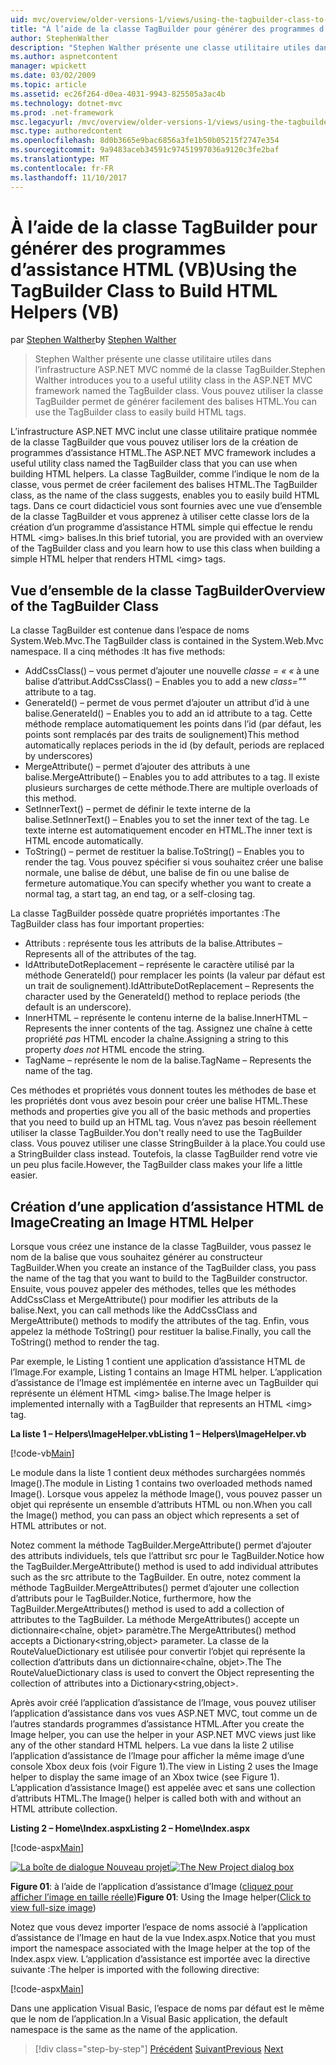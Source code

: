 ```yaml
---
uid: mvc/overview/older-versions-1/views/using-the-tagbuilder-class-to-build-html-helpers-vb
title: "À l’aide de la classe TagBuilder pour générer des programmes d’assistance HTML (VB) | Documents Microsoft"
author: StephenWalther
description: "Stephen Walther présente une classe utilitaire utiles dans l’infrastructure ASP.NET MVC nommé de la classe TagBuilder. Vous pouvez utiliser la classe TagBuilder à facilement..."
ms.author: aspnetcontent
manager: wpickett
ms.date: 03/02/2009
ms.topic: article
ms.assetid: ec26f264-d0ea-4031-9943-825505a3ac4b
ms.technology: dotnet-mvc
ms.prod: .net-framework
msc.legacyurl: /mvc/overview/older-versions-1/views/using-the-tagbuilder-class-to-build-html-helpers-vb
msc.type: authoredcontent
ms.openlocfilehash: 8d0b3665e9bac6856a3fe1b50b05215f2747e354
ms.sourcegitcommit: 9a9483aceb34591c97451997036a9120c3fe2baf
ms.translationtype: MT
ms.contentlocale: fr-FR
ms.lasthandoff: 11/10/2017
---
```

<a name="using-the-tagbuilder-class-to-build-html-helpers-vb"></a><span data-ttu-id="0ad4e-104">À l’aide de la classe TagBuilder pour générer des programmes d’assistance HTML (VB)</span><span class="sxs-lookup"><span data-stu-id="0ad4e-104">Using the TagBuilder Class to Build HTML Helpers (VB)</span></span>
====================
<span data-ttu-id="0ad4e-105">par [Stephen Walther](https://github.com/StephenWalther)</span><span class="sxs-lookup"><span data-stu-id="0ad4e-105">by [Stephen Walther](https://github.com/StephenWalther)</span></span>

> <span data-ttu-id="0ad4e-106">Stephen Walther présente une classe utilitaire utiles dans l’infrastructure ASP.NET MVC nommé de la classe TagBuilder.</span><span class="sxs-lookup"><span data-stu-id="0ad4e-106">Stephen Walther introduces you to a useful utility class in the ASP.NET MVC framework named the TagBuilder class.</span></span> <span data-ttu-id="0ad4e-107">Vous pouvez utiliser la classe TagBuilder permet de générer facilement des balises HTML.</span><span class="sxs-lookup"><span data-stu-id="0ad4e-107">You can use the TagBuilder class to easily build HTML tags.</span></span>


<span data-ttu-id="0ad4e-108">L’infrastructure ASP.NET MVC inclut une classe utilitaire pratique nommée de la classe TagBuilder que vous pouvez utiliser lors de la création de programmes d’assistance HTML.</span><span class="sxs-lookup"><span data-stu-id="0ad4e-108">The ASP.NET MVC framework includes a useful utility class named the TagBuilder class that you can use when building HTML helpers.</span></span> <span data-ttu-id="0ad4e-109">La classe TagBuilder, comme l’indique le nom de la classe, vous permet de créer facilement des balises HTML.</span><span class="sxs-lookup"><span data-stu-id="0ad4e-109">The TagBuilder class, as the name of the class suggests, enables you to easily build HTML tags.</span></span> <span data-ttu-id="0ad4e-110">Dans ce court didacticiel vous sont fournies avec une vue d’ensemble de la classe TagBuilder et vous apprenez à utiliser cette classe lors de la création d’un programme d’assistance HTML simple qui effectue le rendu HTML &lt;img&gt; balises.</span><span class="sxs-lookup"><span data-stu-id="0ad4e-110">In this brief tutorial, you are provided with an overview of the TagBuilder class and you learn how to use this class when building a simple HTML helper that renders HTML &lt;img&gt; tags.</span></span>

## <a name="overview-of-the-tagbuilder-class"></a><span data-ttu-id="0ad4e-111">Vue d’ensemble de la classe TagBuilder</span><span class="sxs-lookup"><span data-stu-id="0ad4e-111">Overview of the TagBuilder Class</span></span>

<span data-ttu-id="0ad4e-112">La classe TagBuilder est contenue dans l’espace de noms System.Web.Mvc.</span><span class="sxs-lookup"><span data-stu-id="0ad4e-112">The TagBuilder class is contained in the System.Web.Mvc namespace.</span></span> <span data-ttu-id="0ad4e-113">Il a cinq méthodes :</span><span class="sxs-lookup"><span data-stu-id="0ad4e-113">It has five methods:</span></span>

- <span data-ttu-id="0ad4e-114">AddCssClass() – vous permet d’ajouter une nouvelle *classe = « «* à une balise d’attribut.</span><span class="sxs-lookup"><span data-stu-id="0ad4e-114">AddCssClass() – Enables you to add a new *class=""* attribute to a tag.</span></span>
- <span data-ttu-id="0ad4e-115">GenerateId() – permet de vous permet d’ajouter un attribut d’id à une balise.</span><span class="sxs-lookup"><span data-stu-id="0ad4e-115">GenerateId() – Enables you to add an id attribute to a tag.</span></span> <span data-ttu-id="0ad4e-116">Cette méthode remplace automatiquement les points dans l’id (par défaut, les points sont remplacés par des traits de soulignement)</span><span class="sxs-lookup"><span data-stu-id="0ad4e-116">This method automatically replaces periods in the id (by default, periods are replaced by underscores)</span></span>
- <span data-ttu-id="0ad4e-117">MergeAttribute() – permet d’ajouter des attributs à une balise.</span><span class="sxs-lookup"><span data-stu-id="0ad4e-117">MergeAttribute() – Enables you to add attributes to a tag.</span></span> <span data-ttu-id="0ad4e-118">Il existe plusieurs surcharges de cette méthode.</span><span class="sxs-lookup"><span data-stu-id="0ad4e-118">There are multiple overloads of this method.</span></span>
- <span data-ttu-id="0ad4e-119">SetInnerText() – permet de définir le texte interne de la balise.</span><span class="sxs-lookup"><span data-stu-id="0ad4e-119">SetInnerText() – Enables you to set the inner text of the tag.</span></span> <span data-ttu-id="0ad4e-120">Le texte interne est automatiquement encoder en HTML.</span><span class="sxs-lookup"><span data-stu-id="0ad4e-120">The inner text is HTML encode automatically.</span></span>
- <span data-ttu-id="0ad4e-121">ToString() – permet de restituer la balise.</span><span class="sxs-lookup"><span data-stu-id="0ad4e-121">ToString() – Enables you to render the tag.</span></span> <span data-ttu-id="0ad4e-122">Vous pouvez spécifier si vous souhaitez créer une balise normale, une balise de début, une balise de fin ou une balise de fermeture automatique.</span><span class="sxs-lookup"><span data-stu-id="0ad4e-122">You can specify whether you want to create a normal tag, a start tag, an end tag, or a self-closing tag.</span></span>
  

<span data-ttu-id="0ad4e-123">La classe TagBuilder possède quatre propriétés importantes :</span><span class="sxs-lookup"><span data-stu-id="0ad4e-123">The TagBuilder class has four important properties:</span></span>

- <span data-ttu-id="0ad4e-124">Attributs : représente tous les attributs de la balise.</span><span class="sxs-lookup"><span data-stu-id="0ad4e-124">Attributes – Represents all of the attributes of the tag.</span></span>
- <span data-ttu-id="0ad4e-125">IdAttributeDotReplacement – représente le caractère utilisé par la méthode GenerateId() pour remplacer les points (la valeur par défaut est un trait de soulignement).</span><span class="sxs-lookup"><span data-stu-id="0ad4e-125">IdAttributeDotReplacement – Represents the character used by the GenerateId() method to replace periods (the default is an underscore).</span></span>
- <span data-ttu-id="0ad4e-126">InnerHTML – représente le contenu interne de la balise.</span><span class="sxs-lookup"><span data-stu-id="0ad4e-126">InnerHTML – Represents the inner contents of the tag.</span></span> <span data-ttu-id="0ad4e-127">Assignez une chaîne à cette propriété *pas* HTML encoder la chaîne.</span><span class="sxs-lookup"><span data-stu-id="0ad4e-127">Assigning a string to this property *does not* HTML encode the string.</span></span>
- <span data-ttu-id="0ad4e-128">TagName – représente le nom de la balise.</span><span class="sxs-lookup"><span data-stu-id="0ad4e-128">TagName – Represents the name of the tag.</span></span>

<span data-ttu-id="0ad4e-129">Ces méthodes et propriétés vous donnent toutes les méthodes de base et les propriétés dont vous avez besoin pour créer une balise HTML.</span><span class="sxs-lookup"><span data-stu-id="0ad4e-129">These methods and properties give you all of the basic methods and properties that you need to build up an HTML tag.</span></span> <span data-ttu-id="0ad4e-130">Vous n’avez pas besoin réellement utiliser la classe TagBuilder.</span><span class="sxs-lookup"><span data-stu-id="0ad4e-130">You don't really need to use the TagBuilder class.</span></span> <span data-ttu-id="0ad4e-131">Vous pouvez utiliser une classe StringBuilder à la place.</span><span class="sxs-lookup"><span data-stu-id="0ad4e-131">You could use a StringBuilder class instead.</span></span> <span data-ttu-id="0ad4e-132">Toutefois, la classe TagBuilder rend votre vie un peu plus facile.</span><span class="sxs-lookup"><span data-stu-id="0ad4e-132">However, the TagBuilder class makes your life a little easier.</span></span>

## <a name="creating-an-image-html-helper"></a><span data-ttu-id="0ad4e-133">Création d’une application d’assistance HTML de Image</span><span class="sxs-lookup"><span data-stu-id="0ad4e-133">Creating an Image HTML Helper</span></span>

<span data-ttu-id="0ad4e-134">Lorsque vous créez une instance de la classe TagBuilder, vous passez le nom de la balise que vous souhaitez générer au constructeur TagBuilder.</span><span class="sxs-lookup"><span data-stu-id="0ad4e-134">When you create an instance of the TagBuilder class, you pass the name of the tag that you want to build to the TagBuilder constructor.</span></span> <span data-ttu-id="0ad4e-135">Ensuite, vous pouvez appeler des méthodes, telles que les méthodes AddCssClass et MergeAttribute() pour modifier les attributs de la balise.</span><span class="sxs-lookup"><span data-stu-id="0ad4e-135">Next, you can call methods like the AddCssClass and MergeAttribute() methods to modify the attributes of the tag.</span></span> <span data-ttu-id="0ad4e-136">Enfin, vous appelez la méthode ToString() pour restituer la balise.</span><span class="sxs-lookup"><span data-stu-id="0ad4e-136">Finally, you call the ToString() method to render the tag.</span></span>

<span data-ttu-id="0ad4e-137">Par exemple, le Listing 1 contient une application d’assistance HTML de l’Image.</span><span class="sxs-lookup"><span data-stu-id="0ad4e-137">For example, Listing 1 contains an Image HTML helper.</span></span> <span data-ttu-id="0ad4e-138">L’application d’assistance de l’Image est implémentée en interne avec un TagBuilder qui représente un élément HTML &lt;img&gt; balise.</span><span class="sxs-lookup"><span data-stu-id="0ad4e-138">The Image helper is implemented internally with a TagBuilder that represents an HTML &lt;img&gt; tag.</span></span>

<span data-ttu-id="0ad4e-139">**La liste 1 – Helpers\ImageHelper.vb**</span><span class="sxs-lookup"><span data-stu-id="0ad4e-139">**Listing 1 – Helpers\ImageHelper.vb**</span></span>

[!code-vb[Main](using-the-tagbuilder-class-to-build-html-helpers-vb/samples/sample1.vb)]

<span data-ttu-id="0ad4e-140">Le module dans la liste 1 contient deux méthodes surchargées nommés Image().</span><span class="sxs-lookup"><span data-stu-id="0ad4e-140">The module in Listing 1 contains two overloaded methods named Image().</span></span> <span data-ttu-id="0ad4e-141">Lorsque vous appelez la méthode Image(), vous pouvez passer un objet qui représente un ensemble d’attributs HTML ou non.</span><span class="sxs-lookup"><span data-stu-id="0ad4e-141">When you call the Image() method, you can pass an object which represents a set of HTML attributes or not.</span></span>

<span data-ttu-id="0ad4e-142">Notez comment la méthode TagBuilder.MergeAttribute() permet d’ajouter des attributs individuels, tels que l’attribut src pour le TagBuilder.</span><span class="sxs-lookup"><span data-stu-id="0ad4e-142">Notice how the TagBuilder.MergeAttribute() method is used to add individual attributes such as the src attribute to the TagBuilder.</span></span> <span data-ttu-id="0ad4e-143">En outre, notez comment la méthode TagBuilder.MergeAttributes() permet d’ajouter une collection d’attributs pour le TagBuilder.</span><span class="sxs-lookup"><span data-stu-id="0ad4e-143">Notice, furthermore, how the TagBuilder.MergeAttributes() method is used to add a collection of attributes to the TagBuilder.</span></span> <span data-ttu-id="0ad4e-144">La méthode MergeAttributes() accepte un dictionnaire&lt;chaîne, objet&gt; paramètre.</span><span class="sxs-lookup"><span data-stu-id="0ad4e-144">The MergeAttributes() method accepts a Dictionary&lt;string,object&gt; parameter.</span></span> <span data-ttu-id="0ad4e-145">La classe de la RouteValueDictionary est utilisée pour convertir l’objet qui représente la collection d’attributs dans un dictionnaire&lt;chaîne, objet&gt;.</span><span class="sxs-lookup"><span data-stu-id="0ad4e-145">The The RouteValueDictionary class is used to convert the Object representing the collection of attributes into a Dictionary&lt;string,object&gt;.</span></span>

<span data-ttu-id="0ad4e-146">Après avoir créé l’application d’assistance de l’Image, vous pouvez utiliser l’application d’assistance dans vos vues ASP.NET MVC, tout comme un de l’autres standards programmes d’assistance HTML.</span><span class="sxs-lookup"><span data-stu-id="0ad4e-146">After you create the Image helper, you can use the helper in your ASP.NET MVC views just like any of the other standard HTML helpers.</span></span> <span data-ttu-id="0ad4e-147">La vue dans la liste 2 utilise l’application d’assistance de l’Image pour afficher la même image d’une console Xbox deux fois (voir Figure 1).</span><span class="sxs-lookup"><span data-stu-id="0ad4e-147">The view in Listing 2 uses the Image helper to display the same image of an Xbox twice (see Figure 1).</span></span> <span data-ttu-id="0ad4e-148">L’application d’assistance Image() est appelée avec et sans une collection d’attributs HTML.</span><span class="sxs-lookup"><span data-stu-id="0ad4e-148">The Image() helper is called both with and without an HTML attribute collection.</span></span>

<span data-ttu-id="0ad4e-149">**Listing 2 – Home\Index.aspx**</span><span class="sxs-lookup"><span data-stu-id="0ad4e-149">**Listing 2 – Home\Index.aspx**</span></span>

[!code-aspx[Main](using-the-tagbuilder-class-to-build-html-helpers-vb/samples/sample2.aspx)]


<span data-ttu-id="0ad4e-150">[![La boîte de dialogue Nouveau projet](using-the-tagbuilder-class-to-build-html-helpers-vb/_static/image1.jpg)](using-the-tagbuilder-class-to-build-html-helpers-vb/_static/image1.png)</span><span class="sxs-lookup"><span data-stu-id="0ad4e-150">[![The New Project dialog box](using-the-tagbuilder-class-to-build-html-helpers-vb/_static/image1.jpg)](using-the-tagbuilder-class-to-build-html-helpers-vb/_static/image1.png)</span></span>

<span data-ttu-id="0ad4e-151">**Figure 01**: à l’aide de l’application d’assistance d’Image ([cliquez pour afficher l’image en taille réelle](using-the-tagbuilder-class-to-build-html-helpers-vb/_static/image2.png))</span><span class="sxs-lookup"><span data-stu-id="0ad4e-151">**Figure 01**: Using the Image helper([Click to view full-size image](using-the-tagbuilder-class-to-build-html-helpers-vb/_static/image2.png))</span></span>


<span data-ttu-id="0ad4e-152">Notez que vous devez importer l’espace de noms associé à l’application d’assistance de l’Image en haut de la vue Index.aspx.</span><span class="sxs-lookup"><span data-stu-id="0ad4e-152">Notice that you must import the namespace associated with the Image helper at the top of the Index.aspx view.</span></span> <span data-ttu-id="0ad4e-153">L’application d’assistance est importée avec la directive suivante :</span><span class="sxs-lookup"><span data-stu-id="0ad4e-153">The helper is imported with the following directive:</span></span>

[!code-aspx[Main](using-the-tagbuilder-class-to-build-html-helpers-vb/samples/sample3.aspx)]

<span data-ttu-id="0ad4e-154">Dans une application Visual Basic, l’espace de noms par défaut est le même que le nom de l’application.</span><span class="sxs-lookup"><span data-stu-id="0ad4e-154">In a Visual Basic application, the default namespace is the same as the name of the application.</span></span>

>[!div class="step-by-step"]
<span data-ttu-id="0ad4e-155">[Précédent](creating-custom-html-helpers-vb.md)
[Suivant](creating-page-layouts-with-view-master-pages-vb.md)</span><span class="sxs-lookup"><span data-stu-id="0ad4e-155">[Previous](creating-custom-html-helpers-vb.md)
[Next](creating-page-layouts-with-view-master-pages-vb.md)</span></span>
